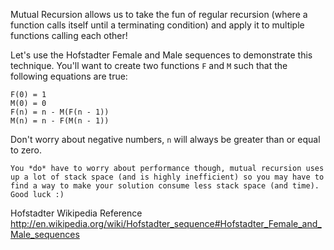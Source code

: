 Mutual Recursion allows us to take the fun of regular recursion (where a function calls itself until a terminating condition) and apply it to multiple functions calling each other! 

Let's use the Hofstadter Female and Male sequences to demonstrate this technique. You'll want to create two functions `F` and `M` such that the following equations are true: 

```
F(0) = 1
M(0) = 0
F(n) = n - M(F(n - 1))
M(n) = n - F(M(n - 1))
```

Don't worry about negative numbers, `n` will always be greater than or equal to zero.

~~~if:php,csharp
You *do* have to worry about performance though, mutual recursion uses up a lot of stack space (and is highly inefficient) so you may have to find a way to make your solution consume less stack space (and time).  Good luck :)
~~~

Hofstadter Wikipedia Reference http://en.wikipedia.org/wiki/Hofstadter_sequence#Hofstadter_Female_and_Male_sequences
